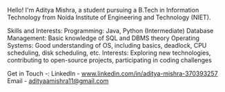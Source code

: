 Hello! I'm Aditya Mishra, a student pursuing a B.Tech in Information Technology from Noida Institute of Engineering and Technology (NIET). 

Skills and Interests:
Programming: Java, Python (Intermediate)
Database Management: Basic knowledge of SQL and DBMS theory
Operating Systems: Good understanding of OS, including basics, deadlock, CPU scheduling, disk scheduling, etc.
Interests: Exploring new technologies, contributing to open-source projects, participating in coding challenges

Get in Touch -:
LinkedIn - www.linkedin.com/in/aditya-mishra-370393257
Email - adityaamishra11@gmail.com

